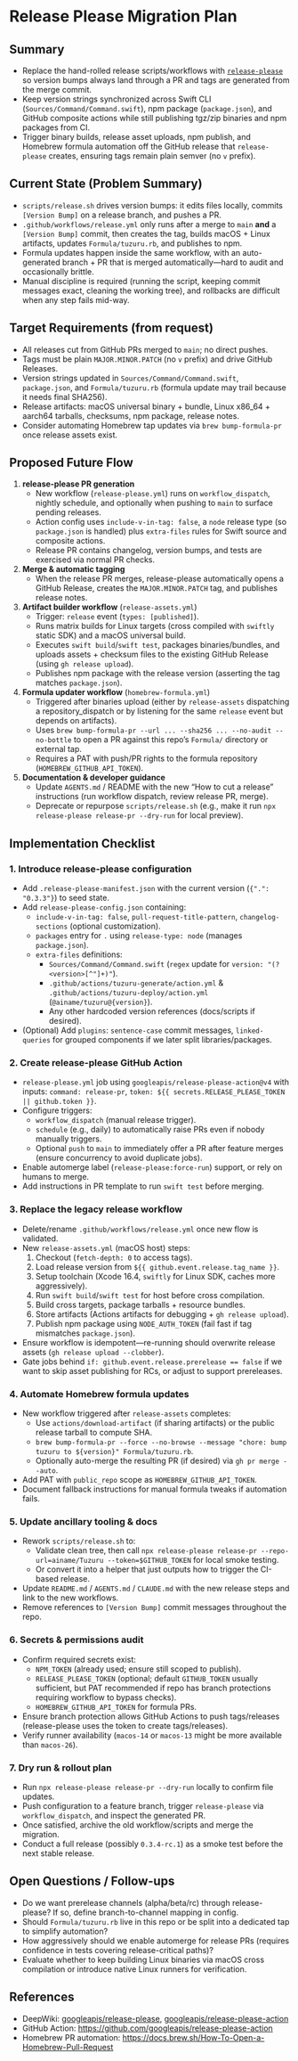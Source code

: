 # Release Please Migration Plan

## Summary
- Replace the hand-rolled release scripts/workflows with [`release-please`](https://github.com/googleapis/release-please) so version bumps always land through a PR and tags are generated from the merge commit.
- Keep version strings synchronized across Swift CLI (`Sources/Command/Command.swift`), npm package (`package.json`), and GitHub composite actions while still publishing tgz/zip binaries and npm packages from CI.
- Trigger binary builds, release asset uploads, npm publish, and Homebrew formula automation off the GitHub release that `release-please` creates, ensuring tags remain plain semver (no `v` prefix).

## Current State (Problem Summary)
- `scripts/release.sh` drives version bumps: it edits files locally, commits `[Version Bump]` on a release branch, and pushes a PR.
- `.github/workflows/release.yml` only runs after a merge to `main` **and** a `[Version Bump]` commit, then creates the tag, builds macOS + Linux artifacts, updates `Formula/tuzuru.rb`, and publishes to npm.
- Formula updates happen inside the same workflow, with an auto-generated branch + PR that is merged automatically—hard to audit and occasionally brittle.
- Manual discipline is required (running the script, keeping commit messages exact, cleaning the working tree), and rollbacks are difficult when any step fails mid-way.

## Target Requirements (from request)
- All releases cut from GitHub PRs merged to `main`; no direct pushes.
- Tags must be plain `MAJOR.MINOR.PATCH` (no `v` prefix) and drive GitHub Releases.
- Version strings updated in `Sources/Command/Command.swift`, `package.json`, and `Formula/tuzuru.rb` (formula update may trail because it needs final SHA256).
- Release artifacts: macOS universal binary + bundle, Linux x86_64 + aarch64 tarballs, checksums, npm package, release notes.
- Consider automating Homebrew tap updates via `brew bump-formula-pr` once release assets exist.

## Proposed Future Flow
1. **release-please PR generation**
   - New workflow (`release-please.yml`) runs on `workflow_dispatch`, nightly schedule, and optionally when pushing to `main` to surface pending releases.
   - Action config uses `include-v-in-tag: false`, a `node` release type (so `package.json` is handled) plus `extra-files` rules for Swift source and composite actions.
   - Release PR contains changelog, version bumps, and tests are exercised via normal PR checks.
2. **Merge & automatic tagging**
   - When the release PR merges, release-please automatically opens a GitHub Release, creates the `MAJOR.MINOR.PATCH` tag, and publishes release notes.
3. **Artifact builder workflow** (`release-assets.yml`)
   - Trigger: `release` event (`types: [published]`).
   - Runs matrix builds for Linux targets (cross compiled with `swiftly` static SDK) and a macOS universal build.
   - Executes `swift build`/`swift test`, packages binaries/bundles, and uploads assets + checksum files to the existing GitHub Release (using `gh release upload`).
   - Publishes npm package with the release version (asserting the tag matches `package.json`).
4. **Formula updater workflow** (`homebrew-formula.yml`)
   - Triggered after binaries upload (either by `release-assets` dispatching a repository_dispatch or by listening for the same `release` event but depends on artifacts).
   - Uses `brew bump-formula-pr --url ... --sha256 ... --no-audit --no-bottle` to open a PR against this repo’s `Formula/` directory or external tap.
   - Requires a PAT with push/PR rights to the formula repository (`HOMEBREW_GITHUB_API_TOKEN`).
5. **Documentation & developer guidance**
   - Update `AGENTS.md` / README with the new “How to cut a release” instructions (run workflow dispatch, review release PR, merge).
   - Deprecate or repurpose `scripts/release.sh` (e.g., make it run `npx release-please release-pr --dry-run` for local preview).

## Implementation Checklist

### 1. Introduce release-please configuration
- Add `.release-please-manifest.json` with the current version (`{".": "0.3.3"}`) to seed state.
- Add `release-please-config.json` containing:
  - `include-v-in-tag: false`, `pull-request-title-pattern`, `changelog-sections` (optional customization).
  - `packages` entry for `.` using `release-type: node` (manages `package.json`).
  - `extra-files` definitions:
    - `Sources/Command/Command.swift` (`regex` update for `version: "(?<version>[^"]+)"`).
    - `.github/actions/tuzuru-generate/action.yml` & `.github/actions/tuzuru-deploy/action.yml` (`@ainame/tuzuru@{version}`).
    - Any other hardcoded version references (docs/scripts if desired).
- (Optional) Add `plugins`: `sentence-case` commit messages, `linked-queries` for grouped components if we later split libraries/packages.

### 2. Create release-please GitHub Action
- `release-please.yml` job using `googleapis/release-please-action@v4` with inputs: `command: release-pr`, `token: ${{ secrets.RELEASE_PLEASE_TOKEN || github.token }}`.
- Configure triggers:
  - `workflow_dispatch` (manual release trigger).
  - `schedule` (e.g., daily) to automatically raise PRs even if nobody manually triggers.
  - Optional `push` to `main` to immediately offer a PR after feature merges (ensure concurrency to avoid duplicate jobs).
- Enable automerge label (`release-please:force-run`) support, or rely on humans to merge.
- Add instructions in PR template to run `swift test` before merging.

### 3. Replace the legacy release workflow
- Delete/rename `.github/workflows/release.yml` once new flow is validated.
- New `release-assets.yml` (macOS host) steps:
  1. Checkout (`fetch-depth: 0` to access tags).
  2. Load release version from `${{ github.event.release.tag_name }}`.
  3. Setup toolchain (Xcode 16.4, `swiftly` for Linux SDK, caches more aggressively).
  4. Run `swift build`/`swift test` for host before cross compilation.
  5. Build cross targets, package tarballs + resource bundles.
  6. Store artifacts (Actions artifacts for debugging + `gh release upload`).
  7. Publish npm package using `NODE_AUTH_TOKEN` (fail fast if tag mismatches `package.json`).
- Ensure workflow is idempotent—re-running should overwrite release assets (`gh release upload --clobber`).
- Gate jobs behind `if: github.event.release.prerelease == false` if we want to skip asset publishing for RCs, or adjust to support prereleases.

### 4. Automate Homebrew formula updates
- New workflow triggered after `release-assets` completes:
  - Use `actions/download-artifact` (if sharing artifacts) or the public release tarball to compute SHA.
  - `brew bump-formula-pr --force --no-browse --message "chore: bump tuzuru to ${version}" Formula/tuzuru.rb`.
  - Optionally auto-merge the resulting PR (if desired) via `gh pr merge --auto`.
- Add PAT with `public_repo` scope as `HOMEBREW_GITHUB_API_TOKEN`.
- Document fallback instructions for manual formula tweaks if automation fails.

### 5. Update ancillary tooling & docs
- Rework `scripts/release.sh` to:
  - Validate clean tree, then call `npx release-please release-pr --repo-url=ainame/Tuzuru --token=$GITHUB_TOKEN` for local smoke testing.
  - Or convert it into a helper that just outputs how to trigger the CI-based release.
- Update `README.md` / `AGENTS.md` / `CLAUDE.md` with the new release steps and link to the new workflows.
- Remove references to `[Version Bump]` commit messages throughout the repo.

### 6. Secrets & permissions audit
- Confirm required secrets exist:
  - `NPM_TOKEN` (already used; ensure still scoped to publish).
  - `RELEASE_PLEASE_TOKEN` (optional; default `GITHUB_TOKEN` usually sufficient, but PAT recommended if repo has branch protections requiring workflow to bypass checks).
  - `HOMEBREW_GITHUB_API_TOKEN` for formula PRs.
- Ensure branch protection allows GitHub Actions to push tags/releases (release-please uses the token to create tags/releases).
- Verify runner availability (`macos-14` or `macos-13` might be more available than `macos-26`).

### 7. Dry run & rollout plan
- Run `npx release-please release-pr --dry-run` locally to confirm file updates.
- Push configuration to a feature branch, trigger `release-please` via `workflow_dispatch`, and inspect the generated PR.
- Once satisfied, archive the old workflow/scripts and merge the migration.
- Conduct a full release (possibly `0.3.4-rc.1`) as a smoke test before the next stable release.

## Open Questions / Follow-ups
- Do we want prerelease channels (alpha/beta/rc) through release-please? If so, define branch-to-channel mapping in config.
- Should `Formula/tuzuru.rb` live in this repo or be split into a dedicated tap to simplify automation?
- How aggressively should we enable automerge for release PRs (requires confidence in tests covering release-critical paths)?
- Evaluate whether to keep building Linux binaries via macOS cross compilation or introduce native Linux runners for verification.

## References
- DeepWiki: [googleapis/release-please](https://deepwiki.com/googleapis/release-please), [googleapis/release-please-action](https://deepwiki.com/googleapis/release-please-action)
- GitHub Action: https://github.com/googleapis/release-please-action
- Homebrew PR automation: https://docs.brew.sh/How-To-Open-a-Homebrew-Pull-Request
